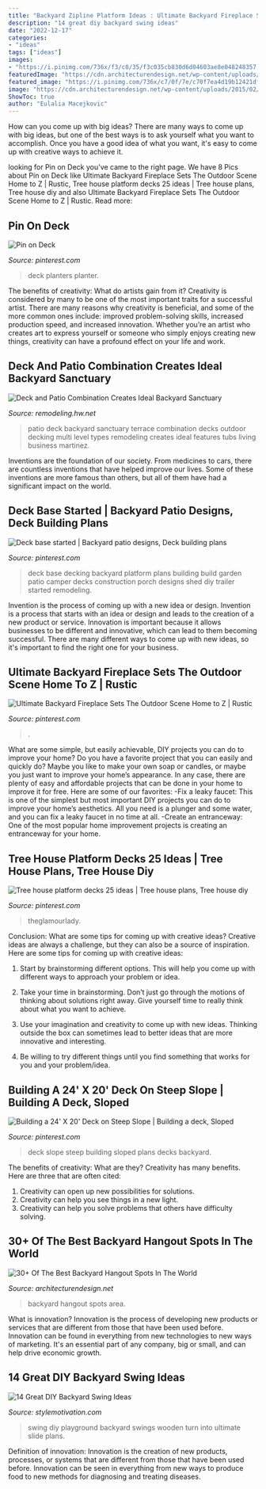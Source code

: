 ```yaml
---
title: "Backyard Zipline Platform Ideas : Ultimate Backyard Fireplace Sets The Outdoor Scene Home To Z"
description: "14 great diy backyard swing ideas"
date: "2022-12-17"
categories:
- "ideas"
tags: ["ideas"]
images:
- "https://i.pinimg.com/736x/f3/c0/35/f3c035cb830d6d04603ae8e048248357.jpg"
featuredImage: "https://cdn.architecturendesign.net/wp-content/uploads/2015/02/AD-The-Best-Backyard-Hangout-Spots-In-The-World-24.jpg"
featured_image: "https://i.pinimg.com/736x/c7/0f/7e/c70f7ea4d19b12421df674df302e9f25--stairs-decks.jpg"
image: "https://cdn.architecturendesign.net/wp-content/uploads/2015/02/AD-The-Best-Backyard-Hangout-Spots-In-The-World-24.jpg"
ShowToc: true
author: "Eulalia Macejkovic"
---
```



How can you come up with big ideas?
There are many ways to come up with big ideas, but one of the best ways is to ask yourself what you want to accomplish. Once you have a good idea of what you want, it's easy to come up with creative ways to achieve it.

	

		
looking for Pin on Deck you've came to the right page. We have 8 Pics about Pin on Deck like Ultimate Backyard Fireplace Sets The Outdoor Scene Home to Z | Rustic, Tree house platform decks 25 ideas | Tree house plans, Tree house diy and also Ultimate Backyard Fireplace Sets The Outdoor Scene Home to Z | Rustic. Read more:
		
    
## Pin On Deck

<img loading=lazy src="https://i.pinimg.com/736x/73/2f/f6/732ff6438c4d904413dab852ab6cbe71--deck-planters-planter-boxes.jpg" onerror="this.onerror=null;this.src='https://tse3.mm.bing.net/th?id=OIP.xF9uC_3i_oglzn7-6k_iUgHaFj&amp;pid=15.1';" alt="Pin on Deck">

_Source: pinterest.com_

>deck planters planter. 

	

The benefits of creativity: What do artists gain from it?
Creativity is considered by many to be one of the most important traits for a successful artist. There are many reasons why creativity is beneficial, and some of the more common ones include: improved problem-solving skills, increased production speed, and increased innovation. Whether you’re an artist who creates art to express yourself or someone who simply enjoys creating new things, creativity can have a profound effect on your life and work.

    
## Deck And Patio Combination Creates Ideal Backyard Sanctuary

<img loading=lazy src="http://cdnassets.hw.net/53/b7/febe4d28430cb95c8ea4154acdc3/img-1372.jpg" onerror="this.onerror=null;this.src='https://tse1.mm.bing.net/th?id=OIP.fuJRH-4VzkiQC56aihvIBgHaE8&amp;pid=15.1';" alt="Deck and Patio Combination Creates Ideal Backyard Sanctuary">

_Source: remodeling.hw.net_

>patio deck backyard sanctuary terrace combination decks outdoor decking multi level types remodeling creates ideal features tubs living business martinez. 

	

Inventions are the foundation of our society. From medicines to cars, there are countless inventions that have helped improve our lives. Some of these inventions are more famous than others, but all of them have had a significant impact on the world.

    
## Deck Base Started | Backyard Patio Designs, Deck Building Plans

<img loading=lazy src="https://i.pinimg.com/736x/c7/0f/7e/c70f7ea4d19b12421df674df302e9f25--stairs-decks.jpg" onerror="this.onerror=null;this.src='https://tse4.mm.bing.net/th?id=OIP.Igydayej8rz1LjVqixPY3gHaJ4&amp;pid=15.1';" alt="Deck base started | Backyard patio designs, Deck building plans">

_Source: pinterest.com_

>deck base decking backyard platform plans building build garden patio camper decks construction porch designs shed diy trailer started remodeling. 

	

Invention is the process of coming up with a new idea or design.
Invention is a process that starts with an idea or design and leads to the creation of a new product or service. Innovation is important because it allows businesses to be different and innovative, which can lead to them becoming successful. There are many different ways to come up with new ideas, so it's important to find the right one for your business.

    
## Ultimate Backyard Fireplace Sets The Outdoor Scene Home To Z | Rustic

<img loading=lazy src="https://i.pinimg.com/736x/c2/29/a5/c229a5d7cfdbc82bb26d2625bfea97fe.jpg" onerror="this.onerror=null;this.src='https://tse1.mm.bing.net/th?id=OIP.VMOUz1qAYtJGyUBHuE_cyAHaIY&amp;pid=15.1';" alt="Ultimate Backyard Fireplace Sets The Outdoor Scene Home to Z | Rustic">

_Source: pinterest.com_

>. 

	

What are some simple, but easily achievable, DIY projects you can do to improve your home?
Do you have a favorite project that you can easily and quickly do? Maybe you like to make your own soap or candles, or maybe you just want to improve your home’s appearance. In any case, there are plenty of easy and affordable projects that can be done in your home to improve it for free. Here are some of our favorites: 
-Fix a leaky faucet: This is one of the simplest but most important DIY projects you can do to improve your home’s aesthetics. All you need is a plunger and some water, and you can fix a leaky faucet in no time at all. 
-Create an entranceway: One of the most popular home improvement projects is creating an entranceway for your home.

    
## Tree House Platform Decks 25 Ideas | Tree House Plans, Tree House Diy

<img loading=lazy src="https://i.pinimg.com/736x/f3/c0/35/f3c035cb830d6d04603ae8e048248357.jpg" onerror="this.onerror=null;this.src='https://tse4.mm.bing.net/th?id=OIP.iUa0dwnHjXwES_Wr9aavsAAAAA&amp;pid=15.1';" alt="Tree house platform decks 25 ideas | Tree house plans, Tree house diy">

_Source: pinterest.com_

>theglamourlady. 

	

Conclusion: What are some tips for coming up with creative ideas?
Creative ideas are always a challenge, but they can also be a source of inspiration. Here are some tips for coming up with creative ideas:
1. Start by brainstorming different options. This will help you come up with different ways to approach your problem or idea.

2. Take your time in brainstorming. Don’t just go through the motions of thinking about solutions right away. Give yourself time to really think about what you want to achieve.

3. Use your imagination and creativity to come up with new ideas. Thinking outside the box can sometimes lead to better ideas that are more innovative and interesting.

4. Be willing to try different things until you find something that works for you and your problem/idea.

    
## Building A 24&#039; X 20&#039; Deck On Steep Slope | Building A Deck, Sloped

<img loading=lazy src="https://i.pinimg.com/736x/c0/d2/3b/c0d23ba3635ca7ef3cb501a69d51a36e--deck-on-steep-slope-decks-on-a-slope.jpg" onerror="this.onerror=null;this.src='https://tse3.mm.bing.net/th?id=OIP.1sGTIifzkBJQM5ExeT60GAHaFj&amp;pid=15.1';" alt="Building a 24&#039; X 20&#039; Deck on Steep Slope | Building a deck, Sloped">

_Source: pinterest.com_

>deck slope steep building sloped plans decks backyard. 

	

The benefits of creativity: What are they?
Creativity has many benefits. Here are three that are often cited: 
1) Creativity can open up new possibilities for solutions. 
2) Creativity can help you see things in a new light. 
3) Creativity can help you solve problems that others have difficulty solving.

    
## 30+ Of The Best Backyard Hangout Spots In The World

<img loading=lazy src="https://cdn.architecturendesign.net/wp-content/uploads/2015/02/AD-The-Best-Backyard-Hangout-Spots-In-The-World-24.jpg" onerror="this.onerror=null;this.src='https://tse3.mm.bing.net/th?id=OIP.mWfxOd2pkEWiKOiFut_kewHaJC&amp;pid=15.1';" alt="30+ Of The Best Backyard Hangout Spots In The World">

_Source: architecturendesign.net_

>backyard hangout spots area. 

	

What is innovation?
Innovation is the process of developing new products or services that are different from those that have been used before. Innovation can be found in everything from new technologies to new ways of marketing. It's an essential part of any company, big or small, and can help drive economic growth.

    
## 14 Great DIY Backyard Swing Ideas

<img loading=lazy src="https://stylemotivation.com/wp-content/uploads/2020/02/11-wooden-swing-set.jpg" onerror="this.onerror=null;this.src='https://tse4.mm.bing.net/th?id=OIP.e8ZVpbPmQwt4wjS7j5sNJgHaOg&amp;pid=15.1';" alt="14 Great DIY Backyard Swing Ideas">

_Source: stylemotivation.com_

>swing diy playground backyard swings wooden turn into ultimate slide plans. 

	

Definition of innovation:
Innovation is the creation of new products, processes, or systems that are different from those that have been used before. Innovation can be seen in everything from new ways to produce food to new methods for diagnosing and treating diseases.

